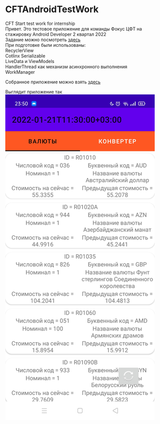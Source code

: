 # CFTAndroidTestWork
CFT Start test work for internship  
Привет. Это тестовое приложение для команды Фокус ЦФТ на стажировку Android Developer 2 квартал 2022  
Задание можно посмотреть [здесь](https://github.com/rusrst/CFTAndroidTestWork/blob/main/Tasks/FocusStart_Android_TestTask_v5.pdf)  
При подготовке были использованы:  
RecyclerView  
Cotlinx Serializable  
LiveData и ViewModels  
HandlerThread как механизм асинхронного выполнения  
WorkManager  
  
    
Собранное приложение можно взять [здесь](https://github.com/rusrst/CFTAndroidTestWork/tree/main/app/build/outputs/apk/debug)

Выглядит приложение так
![alt text](https://github.com/rusrst/CFTAndroidTestWork/blob/main/Image/Screenshot_2022-01-20-23-50-24-35.jpg)
